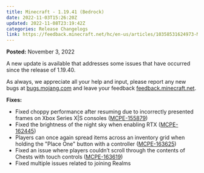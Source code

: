 ```yaml
---
title: Minecraft - 1.19.41 (Bedrock)
date: 2022-11-03T15:26:20Z
updated: 2022-11-08T23:19:42Z
categories: Release Changelogs
link: https://feedback.minecraft.net/hc/en-us/articles/10358531624973-Minecraft-1-19-41-Bedrock
---
```


**Posted:** November 3, 2022

A new update is available that addresses some issues that have occurred since the release of 1.19.40.

As always, we appreciate all your help and input, please report any new bugs at [bugs.mojang.com](http://bugs.mojang.com/) and leave your feedback [feedback.minecraft.net](http://feedback.minecraft.net/).  
  

**Fixes:**

- Fixed choppy performance after resuming due to incorrectly presented frames on Xbox Series X\|S consoles ([MCPE-155879](https://bugs.mojang.com/browse/MCPE-155879))
- Fixed the brightness of the night sky when enabling RTX ([MCPE-162445](https://bugs.mojang.com/browse/MCPE-162445))
- Players can once again spread items across an inventory grid when holding the "Place One" button with a controller ([MCPE-163625](https://bugs.mojang.com/browse/MCPE-163625))
- Fixed an issue where players couldn’t scroll through the contents of Chests with touch controls ([MCPE-163619](https://bugs.mojang.com/browse/MCPE-163619))
- Fixed multiple issues related to joining Realms
